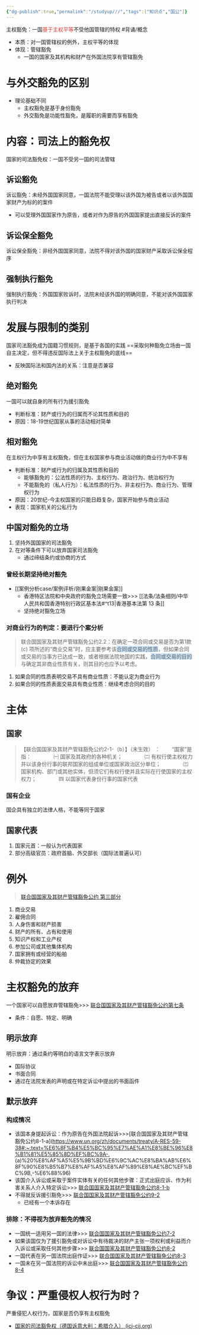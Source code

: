 ```yaml
---
{"dg-publish":true,"permalink":"/studyup///","tags":["知识点","国公"]}
---
```


主权豁免：一国<font color="#d83931">基于主权平等</font>不受他国管辖的特权 #背诵/概念 
- 本质：对一国管辖权的例外，主权平等的体现
- 体现：管辖豁免
	- 一国的国家及其机构和财产在外国法院享有管辖豁免
# 与外交豁免的区别
- 理论基础不同
	- 主权豁免是基于身份豁免
	- 外交豁免是功能性豁免，是履职的需要而享有豁免
# 内容：司法上的豁免权
国家的司法豁免权：一国不受另一国的司法管辖
## 诉讼豁免
诉讼豁免：未经外国国家同意，一国法院不能受理以该外国为被告或者以该外国国家财产为标的的案件
- 可以受理外国国家作为原告，或者对作为原告的外国国家提出直接反诉的案件
## 诉讼保全豁免
诉讼保全豁免：非经外国国家同意，法院不得对该外国的国家财产采取诉讼保全程序
## 强制执行豁免
强制执行豁免：外国国家败诉时，法院未经该外国的明确同意，不能对该外国国家执行判决
# 发展与限制的类别
国家司法豁免成为国籍习惯规则，是基于各国的实践
==采取何种豁免立场由一国自主决定，但不得违反国际法上关于主权豁免的底线==
- 反映国际法和国内法的关系：注意是否兼容
## 绝对豁免
一国可以就自身的所有行为援引豁免
- 判断标准：财产或行为的归属而不论其性质和目的
- 原因：18-19世纪国家从事的活动相对简单
## 相对豁免
在主权行为中享有主权豁免，但在主权国家参与商业活动做的商业行为中不享有
- 判断标准：财产或行为的归属及其性质和目的
	- 能够豁免的：公法性质的行为、主权行为、政治行为、统治权行为
	- 不能豁免的（私人行为）：私法性质的行为、非主权行为、商业行为、管理权行为
- 原因：20世纪-今主权国家的只能日趋复杂，国家开始参与商业活动
- 表现：国家机关的公私行为
## 中国对豁免的立场
1. 坚持外国国家的司法豁免
2. 在对等条件下可以放弃国家司法豁免
	- 通过缔结条约或协商的方式
### 曾经长期坚持绝对豁免
- [[案例分析case/案例评析/刚果金案\|刚果金案]]
	- 香港特区法院和中央政府的豁免立场需要一致>>> [[法条/法条细则/中华人民共和国香港特别行政区基本法#^t13\|香港基本法第 13 条]]
	- 坚持绝对豁免立场
### 对商业行为的判定：要进行个案分析
>联合国国家及其财产管辖豁免公约2.2：在确定一项合同或交易是否为第1款 (c) 项所述的“商业交易”时，应主要参考该<span style="background:rgba(160, 204, 246, 0.55)">合同或交易的性质</span>，但如果合同或交易的当事方已达成一致，或者根据法院地国的实践，<span style="background:rgba(160, 204, 246, 0.55)">合同或交易的目的</span>与确定其非商业性质有关，则其目的也应予以考虑。
1. 如果合同的性质表明交易不具有商业性质：不能认定为商业行为
2. 如果合同的性质表面交易具有商业性质：继续考虑合同的目的
# 主体
## 国家
>【联合国国家及其财产管辖豁免公约2-1-（b）】（未生效） ：
>　　“国家”是指：
　　　　㈠ 国家及其政府的各种机关；
　　　　㈡ 有权行使主权权力并以该身份行事的联邦国家的组成单位或国家政治区分单位；
　　　　㈢ 国家机构、部门或其他实体，但须它们有权行使并且实际在行使国家的主权权力；
　　　　㈣ 以国家代表身份行事的国家代表
### 国有企业
国企具有独立的法律人格，不能等同于国家
## 国家代表
1. 国家元首：一般认为代表国家
2. 部分高级官员：政府首脑、外交部长（国际法普遍认可）
# 例外
>[联合国国家及其财产管辖豁免公约 第三部分](https://www.un.org/zh/documents/treaty/A-RES-59-38#:~:text=%E6%8F%B4%E5%BC%95%E7%AE%A1%E8%BE%96%E8%B1%81%E5%85%8D%E3%80%82-,%E7%AC%AC%E4%B8%89%E9%83%A8%E5%88%86%E3%80%80%E4%B8%8D%E5%BE%97%E6%8F%B4%E5%BC%95%E5%9B%BD%E5%AE%B6%E8%B1%81%E5%85%8D%E7%9A%84%E8%AF%89%E8%AE%BC,-%E7%AC%AC10%E6%9D%A1)
1. 商业交易
2. 雇佣合同
3. 人身伤害和财产损害
4. 财产的所有、占有和使用
5. 知识产权和工业产权
6. 参加公司或其他集体机构
7. 国家拥有或经营的船舶
8. 仲裁协定的效果
# 主权豁免的放弃
一个国家可以自愿放弃管辖豁免>>> [联合国国家及其财产管辖豁免公约第七条](https://www.un.org/zh/documents/treaty/A-RES-59-38#:~:text=%E5%88%A9%E7%9B%8A%E6%88%96%E6%B4%BB%E5%8A%A8%E3%80%82-,%E7%AC%AC7%E6%9D%A1%20%E6%98%8E%E7%A4%BA%E5%90%8C%E6%84%8F%E8%A1%8C%E4%BD%BF%E7%AE%A1%E8%BE%96,-1.%20%E4%B8%80%E5%9B%BD%E5%A6%82)
- 条件：自愿、特定、明确
## 明示放弃
明示放弃：通过条约等明白的语言文字表示放弃
- 国际协议
- 书面合同
- 通过在法院发表的声明或在特定诉讼中提出的书面函件
## 默示放弃
### 构成情况
- 该国本身提起诉讼：作为原告在外国法院起诉>>>[联合国国家及其财产管辖豁免公约8-1-a](https://www.un.org/zh/documents/treaty/A-RES-59-38#:~:text=%E6%8F%B4%E5%BC%95%E7%AE%A1%E8%BE%96%E8%B1%81%E5%85%8D%EF%BC%9A-, (a)%20%E8%AF%A5%E5%9B%BD%E6%9C%AC%E8%BA%AB%E6%8F%90%E8%B5%B7%E8%AF%A5%E8%AF%89%E8%AE%BC%EF%BC%9B,-%E6%88%96)
- 该国介入诉讼或采取于案件实体有关的任何其他步骤：正式出庭应诉、作为利害关系人介入特定诉讼>>> [联合国国家及其财产管辖豁免公约8-1-b](https://www.un.org/zh/documents/treaty/A-RES-59-38#:~:text=%E4%BB%8B%E5%85%A5%E8%AF%A5%E8%AF%89%E8%AE%BC%E6%88%96%E9%87%87%E5%8F%96%E4%B8%8E%E6%A1%88%E4%BB%B6%E5%AE%9E%E4%BD%93%E6%9C%89%E5%85%B3%E7%9A%84%E4%BB%BB%E4%BD%95%E5%85%B6%E4%BB%96%E6%AD%A5%E9%AA%A4)
- 不得就反诉援引豁免>>> [联合国国家及其财产管辖豁免公约9-2](https://www.un.org/zh/documents/treaty/A-RES-59-38#:~:text=2.%20%E4%B8%80%E5%9B%BD%E4%BB%8B%E5%85%A5%E5%8F%A6%E4%B8%80%E5%9B%BD%E6%B3%95%E9%99%A2%E7%9A%84%E8%AF%89%E8%AE%BC%E4%B8%AD%E6%8F%90%E5%87%BA%E8%AF%89%E8%AE%BC%E8%AF%B7%E6%B1%82%EF%BC%8C%E5%88%99%E4%B8%8D%E5%BE%97%E5%B0%B1%E4%B8%8E%E8%AF%A5%E5%9B%BD%E6%8F%90%E5%87%BA%E7%9A%84%E8%AF%89%E8%AE%BC%E8%AF%B7%E6%B1%82%E7%9B%B8%E5%90%8C%E7%9A%84%E6%B3%95%E5%BE%8B%E5%85%B3%E7%B3%BB%E6%88%96%E4%BA%8B%E5%AE%9E%E6%89%80%E5%BC%95%E8%B5%B7%E7%9A%84%E4%BB%BB%E4%BD%95%E5%8F%8D%E8%AF%89%E6%8F%B4%E5%BC%95%E7%AE%A1%E8%BE%96%E8%B1%81%E5%85%8D%E3%80%82)
	- 已经有一个本诉存在
### 排除：不得视为放弃豁免的情况
- 一国统一适用另一国的法律>>> [联合国国家及其财产管辖豁免公约7-2](https://www.un.org/zh/documents/treaty/A-RES-59-38#:~:text=%E7%9A%84%E4%B9%A6%E9%9D%A2%E5%87%BD%E4%BB%B6%E3%80%82-,2.,-%E4%B8%80%E5%9B%BD%E5%90%8C%E6%84%8F%E9%80%82%E7%94%A8)
- 如果该国仅为了援引豁免或对诉讼中有待裁决的财产主张一项权利或利益而介入诉讼或采取任何其他步骤>>> [联合国国家及其财产管辖豁免公约8-2](https://www.un.org/zh/documents/treaty/A-RES-59-38#:~:text=%E5%B0%BD%E6%97%A9%E8%BF%99%E6%A0%B7%E5%81%9A%E3%80%82-,2.,-%E4%B8%80%E5%9B%BD%E4%B8%8D%E5%BA%94)
- 一国代表在另一国法院出庭作证>>> [联合国国家及其财产管辖豁免公约8-3](https://www.un.org/zh/documents/treaty/A-RES-59-38#:~:text=%E6%9D%83%E5%88%A9%E6%88%96%E5%88%A9%E7%9B%8A%E3%80%82-,3.,-%E4%B8%80%E5%9B%BD%E4%BB%A3%E8%A1%A8%E5%9C%A8)
- 一国未在另一国法院的诉讼中未出庭>>> [联合国国家及其财产管辖豁免公约8-4](https://www.un.org/zh/documents/treaty/A-RES-59-38#:~:text=%E8%A1%8C%E4%BD%BF%E7%AE%A1%E8%BE%96%E6%9D%83%E3%80%82-,4.,-%E4%B8%80%E5%9B%BD%E6%9C%AA%E5%9C%A8)
# 争议：严重侵权人权行为时？
严重侵犯人权行为，国家是否仍享有主权豁免
- [国家的司法豁免权（德国诉意大利：希腊介入） (icj-cij.org)](https://icj-cij.org/case/143)